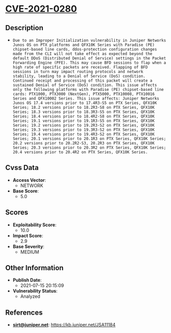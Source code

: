 
# [CVE-2021-0280](https://cve.mitre.org/cgi-bin/cvename.cgi?name=CVE-2021-0280)

## Description

- `Due to an Improper Initialization vulnerability in Juniper Networks Junos OS on PTX platforms and QFX10K Series with Paradise (PE) chipset-based line cards, ddos-protection configuration changes made from the CLI will not take effect as expected beyond the default DDoS (Distributed Denial of Service) settings in the Packet Forwarding Engine (PFE). This may cause BFD sessions to flap when a high rate of specific packets are received. Flapping of BFD sessions in turn may impact routing protocols and network stability, leading to a Denial of Service (DoS) condition. Continued receipt and processing of this packet will create a sustained Denial of Service (DoS) condition. This issue affects only the following platforms with Paradise (PE) chipset-based line cards: PTX1000, PTX3000 (NextGen), PTX5000, PTX10008, PTX10016 Series and QFX10002 Series. This issue affects: Juniper Networks Junos OS 17.4 versions prior to 17.4R3-S5 on PTX Series, QFX10K Series; 18.2 versions prior to 18.2R3-S8 on PTX Series, QFX10K Series; 18.3 versions prior to 18.3R3-S5 on PTX Series, QFX10K Series; 18.4 versions prior to 18.4R2-S8 on PTX Series, QFX10K Series; 19.1 versions prior to 19.1R3-S5 on PTX Series, QFX10K Series; 19.2 versions prior to 19.2R3-S2 on PTX Series, QFX10K Series; 19.3 versions prior to 19.3R3-S2 on PTX Series, QFX10K Series; 19.4 versions prior to 19.4R3-S2 on PTX Series, QFX10K Series; 20.1 versions prior to 20.1R3 on PTX Series, QFX10K Series; 20.2 versions prior to 20.2R2-S3, 20.2R3 on PTX Series, QFX10K Series; 20.3 versions prior to 20.3R2 on PTX Series, QFX10K Series; 20.4 versions prior to 20.4R2 on PTX Series, QFX10K Series.`

## Cvss Data

- **Access Vector**:
  - NETWORK
- **Base Score**:
  - 5.0

## Scores

- **Exploitability Score**:
  - 10.0
- **Impact Score**:
  - 2.9
- **Base Severity**:
  - MEDIUM

## Other Information

- **Publish Date**:
  - 2021-07-15 20:15:09
- **Vulnerability Status**:
  - Analyzed

## References

- **sirt@juniper.net**: https://kb.juniper.net/JSA11184

